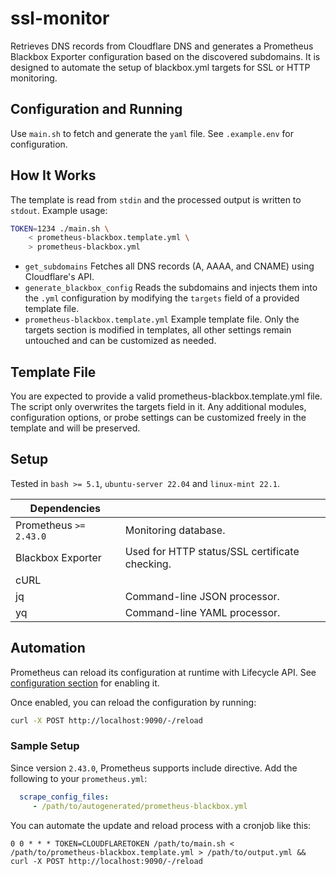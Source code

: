 # ssl-monitor
Retrieves DNS records from Cloudflare DNS and generates a Prometheus Blackbox
Exporter configuration based on the discovered subdomains. It is designed to
automate the setup of blackbox.yml targets for SSL or HTTP monitoring.

## Configuration and Running
Use `main.sh` to fetch and generate the `yaml` file. See
`.example.env` for configuration.

## How It Works
The template is read from `stdin` and the processed output is written to
`stdout`. Example usage:
```sh
TOKEN=1234 ./main.sh \
    < prometheus-blackbox.template.yml \
    > prometheus-blackbox.yml
```

- `get_subdomains`
  Fetches all DNS records (A, AAAA, and CNAME) using Cloudflare's API.
- `generate_blackbox_config`
  Reads the subdomains and injects them into the `.yml` configuration by
  modifying the `targets` field of a provided template file.
- `prometheus-blackbox.template.yml`
  Example template file. Only the targets section is modified in templates,
  all other settings remain untouched and can be customized as needed.

## Template File
You are expected to provide a valid prometheus-blackbox.template.yml file.
The script only overwrites the targets field in it. Any additional modules,
configuration options, or probe settings can be customized freely in the
template and will be preserved.

## Setup
Tested in `bash >= 5.1`, `ubuntu-server 22.04` and `linux-mint 22.1`.

| Dependencies | |
|--|--|
| Prometheus `>= 2.43.0` | Monitoring database. |
| Blackbox Exporter | Used for HTTP status/SSL certificate checking. |
| cURL | |
| jq | Command-line JSON processor. |
| yq | Command-line YAML processor. |

## Automation
Prometheus can reload its configuration at runtime with Lifecycle API. See
[configuration section](https://prometheus.io/docs/prometheus/latest/configuration/configuration/)
for enabling it.

Once enabled, you can reload the configuration by running:
```sh
curl -X POST http://localhost:9090/-/reload
```

### Sample Setup

Since version `2.43.0`, Prometheus supports include directive.
Add the following to your `prometheus.yml`:
```yml
  scrape_config_files:
     - /path/to/autogenerated/prometheus-blackbox.yml
```

You can automate the update and reload process with a cronjob like this:
```cron
0 0 * * * TOKEN=CLOUDFLARETOKEN /path/to/main.sh < /path/to/prometheus-blackbox.template.yml > /path/to/output.yml && curl -X POST http://localhost:9090/-/reload
```
